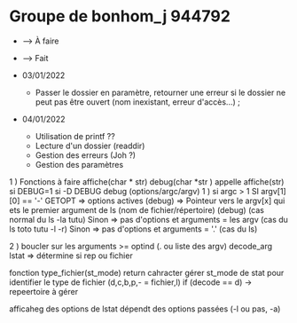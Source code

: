 # Groupe de bonhom_j 944792

- --> À faire
+ --> Fait

* 03/01/2022
  - Passer le dossier en paramètre, retourner une erreur si le dossier ne peut pas être ouvert (nom inexistant, erreur d'accès...) ;

* 04/01/2022
  - Utilisation de printf ??
  + Lecture d'un dossier (readdir)
  - Gestion des erreurs (Joh ?)
  - Gestion des paramètres



1 ) Fonctions à faire
  affiche(char * str)
  debug(char *str ) appelle affiche(str) si DEBUG=1 si -D DEBUG
  debug (options/argc/argv)
1 )
si argc > 1 
  SI argv[1][0] == '-'
  GETOPT
  => options actives (debug)
  => Pointeur vers le argv[x] qui ets le premier argument de ls (nom de fichier/répertoire) (debug) (cas normal du ls -la tutu)
  Sinon => pas d'options et arguments = les argv (cas du ls toto tutu -l -r)
Sinon => pas d'options et arguments = '.' (cas du ls)


2 )
boucler sur les arguments >= optind (. ou liste des argv)
decode_arg
  lstat => détermine si rep ou fichier

fonction type_fichier(st_mode) return  cahracter
gérer st_mode de stat pour identifier le type de fichier (d,c,b,p,- = fichier,l)
if (decode == d) -> repeertoire à gérer

afficaheg des options de lstat dépendt des options passées (-l ou pas, -a)

